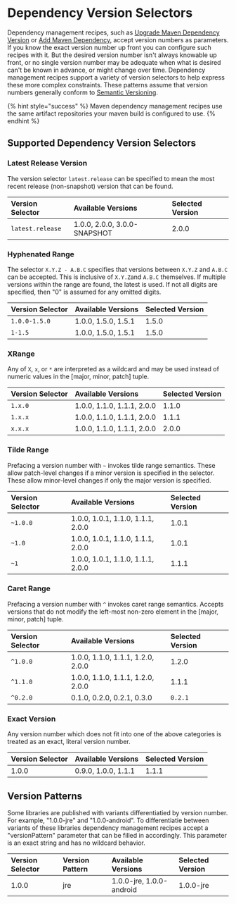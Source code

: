 # Dependency Version Selectors

Dependency management recipes, such as [Upgrade Maven Dependency Version](recipes/maven/upgradedependencyversion.md) or [Add Maven Dependency](recipes/maven/adddependency.md), accept version numbers as parameters. If you know the exact version number up front you can configure such recipes with it. But the desired version number isn't always knowable up front, or no single version number may be adequate when what is desired can't be known in advance, or might change over time. Dependency management recipes support a variety of version selectors to help express these more complex constraints. These patterns assume that version numbers generally conform to [Semantic Versioning](https://semver.org/). 

{% hint style="success" %}
Maven dependency management recipes use the same artifact repositories your maven build is configured to use.
{% endhint %}

## Supported Dependency Version Selectors 

### Latest Release Version

The version selector `latest.release` can be specified to mean the most recent release \(non-snapshot\) version that can be found.

| Version Selector | Available Versions | Selected Version |
| :--- | :--- | :--- |
| `latest.release` | 1.0.0, 2.0.0, 3.0.0-SNAPSHOT | 2.0.0 |

### Hyphenated Range 

The selector `X.Y.Z - A.B.C` specifies that versions between `X.Y.Z` and `A.B.C` can be accepted. This is inclusive of `X.Y.Z`and `A.B.C` themselves. If multiple versions within the range are found, the latest is used. If not all digits are specified, then "0" is assumed for any omitted digits.

| Version Selector | Available Versions | Selected Version |
| :--- | :--- | :--- |
| `1.0.0-1.5.0` | 1.0.0, 1.5.0, 1.5.1 | 1.5.0 |
| `1-1.5` | 1.0.0, 1.5.0, 1.5.1 | 1.5.0 |

### XRange

Any of `X`, `x`, or `*` are interpreted as a wildcard and may be used instead of numeric values in the \[major, minor, patch\] tuple.

| Version Selector | Available Versions | Selected Version |
| :--- | :--- | :--- |
| `1.x.0` | 1.0.0, 1.1.0, 1.1.1, 2.0.0 | 1.1.0 |
| `1.x.x` | 1.0.0, 1.1.0, 1.1.1, 2.0.0 | 1.1.1 |
| `x.x.x` | 1.0.0, 1.1.0, 1.1.1, 2.0.0 | 2.0.0 |

### Tilde Range

Prefacing a version number with `~` invokes tilde range semantics. These allow patch-level changes if a minor version is specified in the selector. These allow minor-level changes if only the major version is specified. 

| Version Selector | Available Versions | Selected Version |
| :--- | :--- | :--- |
| `~1.0.0` | 1.0.0, 1.0.1, 1.1.0, 1.1.1, 2.0.0 | 1.0.1 |
| `~1.0` | 1.0.0, 1.0.1, 1.1.0, 1.1.1, 2.0.0 | 1.0.1 |
| `~1` | 1.0.0, 1.0.1, 1.1.0, 1.1.1, 2.0.0 | 1.1.1 |

### Caret Range

Prefacing a version number with `^` invokes caret range semantics. Accepts versions that do not modify the left-most non-zero element in the \[major, minor, patch\] tuple. 

| Version Selector | Available Versions | Selected Version |
| :--- | :--- | :--- |
| `^1.0.0` | 1.0.0, 1.1.0, 1.1.1, 1.2.0, 2.0.0 | 1.2.0 |
| `^1.1.0` | 1.0.0, 1.1.0, 1.1.1, 1.2.0, 2.0.0 | 1.1.1 |
| `^0.2.0` | 0.1.0, 0.2.0, 0.2.1, 0.3.0 | `0.2.1` |

### Exact Version

Any version number which does not fit into one of the above categories is treated as an exact, literal version number.

| Version Selector | Available Versions | Selected Version |
| :--- | :--- | :--- |
| 1.0.0 | 0.9.0, 1.0.0, 1.1.1 | 1.1.1 |

## Version Patterns

Some libraries are published with variants differentiatied by version number. For example, "1.0.0-jre" and "1.0.0-android". To differentiatie between variants of these libraries dependency management recipes accept a "versionPattern" parameter that can be filled in accordingly. This parameter is an exact string and has no wildcard behavior. 

| Version Selector | Version Pattern | Available Versions | Selected Version |
| :--- | :--- | :--- | :--- |
| 1.0.0 | jre | 1.0.0-jre, 1.0.0-android | 1.0.0-jre |

